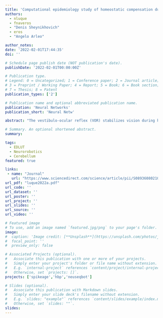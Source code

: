 ```yaml
---
title: 'Computational epidemiology study of homeostatic compensation during sensorimotor aging'
authors:
  - nluque
  - fnaveros
  - "Denis Sheynikhovich"
  - eros
  - "Angelo Arleo"

author_notes:
date: '2022-02-01T17:44:35'
doi: ''

# Schedule page publish date (NOT publication's date).
publishDate: '2022-02-01T00:00:00Z'

# Publication type.
# Legend: 0 = Uncategorized; 1 = Conference paper; 2 = Journal article;
# 3 = Preprint / Working Paper; 4 = Report; 5 = Book; 6 = Book section;
# 7 = Thesis; 8 = Patent
publication_types: ['2']

# Publication name and optional abbreviated publication name.
publication: 'Neural Networks'
publication_short: 'Neural Netw'

abstract: "The vestibulo-ocular reflex (VOR) stabilizes vision during head motion. Age-related changes of vestibular neuroanatomical properties predict a linear decay of VOR function. Nonetheless, human epidemiological data show a stable VOR function across the life span. In this study, we model cerebellum-dependent VOR adaptation to relate structural and functional changes throughout aging. We consider three neurosynaptic factors that may codetermine VOR adaptation during aging: the electrical coupling of inferior olive neurons, the long-term spike timing-dependent plasticity at parallel fiber – Purkinje cell synapses and mossy fiber – medial vestibular nuclei synapses, and the intrinsic plasticity of Purkinje cell synapses Our cross-sectional aging analyses suggest that long-term plasticity acts as a global homeostatic mechanism that underpins the stable temporal profile of VOR function. The results also suggest that the intrinsic plasticity of Purkinje cell synapses operates as a local homeostatic mechanism that further sustains the VOR at older ages. Importantly, the computational epidemiology approach presented in this study allows discrepancies among human cross-sectional studies to be understood in terms of interindividual variability in older individuals. Finally, our longitudinal aging simulations show that the amount of residual fibers coding for the peak and trough of the VOR cycle constitutes a predictive hallmark of VOR trajectories over a lifetime."

# Summary. An optional shortened abstract.
summary:

tags:
  - EDLUT
  - Neurorobotics
  - Cerebellum
featured: true

links:
 - name: "Journal"
   url: "https://www.sciencedirect.com/science/article/pii/S0893608021004652"
url_pdf: "luque2022a.pdf"
url_code: ''
url_dataset: ''
url_poster: ''
url_project: ''
url_slides: ''
url_source: ''
url_video: ''

# Featured image
# To use, add an image named `featured.jpg/png` to your page's folder.
image:
#  caption: 'Image credit: [**Unsplash**](https://unsplash.com/photos/jdD8gXaTZsc)'
#  focal_point: ''
#  preview_only: false

# Associated Projects (optional).
#   Associate this publication with one or more of your projects.
#   Simply enter your project's folder or file name without extension.
#   E.g. `internal-project` references `content/project/internal-project/index.md`.
#   Otherwise, set `projects: []`.
projects: ['spikeage','hbp','neuseqbot']

# Slides (optional).
#   Associate this publication with Markdown slides.
#   Simply enter your slide deck's filename without extension.
#   E.g. `slides: "example"` references `content/slides/example/index.md`.
#   Otherwise, set `slides: ""`.
slides:
---
```

